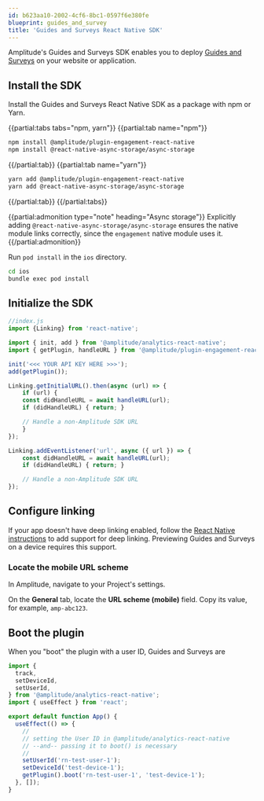 ```yaml
---
id: b623aa10-2002-4cf6-8bc1-0597f6e380fe
blueprint: guides_and_survey
title: 'Guides and Surveys React Native SDK'
---
```

Amplitude's Guides and Surveys SDK enables you to deploy [Guides and Surveys](/docs/guides-and-surveys) on your website or application.

## Install the SDK

Install the Guides and Surveys React Native SDK as a package with npm or Yarn.

{{partial:tabs tabs="npm, yarn"}}
{{partial:tab name="npm"}}
```bash
npm install @amplitude/plugin-engagement-react-native
npm install @react-native-async-storage/async-storage
```
{{/partial:tab}}
{{partial:tab name="yarn"}}
```bash
yarn add @amplitude/plugin-engagement-react-native
yarn add @react-native-async-storage/async-storage
```
{{/partial:tab}}
{{/partial:tabs}}

{{partial:admonition type="note" heading="Async storage"}}
Explicitly adding `@react-native-async-storage/async-storage` ensures the native module links correctly, since the `engagement` native module uses it.
{{/partial:admonition}}

Run `pod install` in the `ios` directory.

```bash
cd ios
bundle exec pod install
```

## Initialize the SDK

```js
//index.js
import {Linking} from 'react-native';

import { init, add } from '@amplitude/analytics-react-native';
import { getPlugin, handleURL } from '@amplitude/plugin-engagement-react-native';

init('<<< YOUR API KEY HERE >>>'); 
add(getPlugin());

Linking.getInitialURL().then(async (url) => {
    if (url) {
    const didHandleURL = await handleURL(url);
    if (didHandleURL) { return; }

    // Handle a non-Amplitude SDK URL
    }
});

Linking.addEventListener('url', async ({ url }) => {
    const didHandleURL = await handleURL(url);
    if (didHandleURL) { return; }

    // Handle a non-Amplitude SDK URL
});
```

## Configure linking

If your app doesn't have deep linking enabled, follow the [React Native instructions](https://reactnative.dev/docs/linking#enabling-deep-links) to add support for deep linking. Previewing Guides and Surveys on a device requires this support.

### Locate the mobile URL scheme

In Amplitude, navigate to your Project's settings.

On the **General** tab, locate the **URL scheme (mobile)** field. Copy its value, for example, `amp-abc123`.

## Boot the plugin

When you "boot" the plugin with a user ID, Guides and Surveys are 

```js
import {
  track,
  setDeviceId,
  setUserId,
} from '@amplitude/analytics-react-native';
import { useEffect } from 'react';

export default function App() {
  useEffect(() => {
    //
    // setting the User ID in @amplitude/analytics-react-native
    // --and-- passing it to boot() is necessary
    //
    setUserId('rn-test-user-1');
    setDeviceId('test-device-1');
    getPlugin().boot('rn-test-user-1', 'test-device-1');
  }, []);
}
```